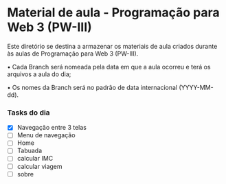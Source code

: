 # Material de aula - Programação para Web 3 (PW-III)
Este diretório se destina a armazenar os materiais de aula criados durante às aulas de Programação para Web 3 (PW-III). 

• Cada Branch será nomeada pela data em que a aula ocorreu e terá os arquivos a aula do dia; 

• Os nomes da Branch será no padrão de data internacional (YYYY-MM-dd).

 ### Tasks do dia

- [x] Navegação entre 3 telas
- [ ] Menu de navegação
- [ ] Home
- [ ] Tabuada
- [ ] calcular IMC
- [ ] calcular viagem
- [ ] sobre